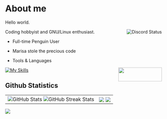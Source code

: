 # About me
Hello world.<br>

<a href="https://discord.com/users/728604179186188368">
  <img align="right" src="https://lanyard.cnrad.dev/api/728604179186188368?idleMessage=Probably%20doing%20homework%20or%20coding." alt="Discord Status">
</a>

Coding hobbyist and GNU/Linux enthusiast.

- Full-time Penguin User

- Marisa stole the precious code

- Tools & Languages<br> 
<a href = "https://discord.com/users/728604179186188368">
</a> 

[![My Skills](https://skillicons.dev/icons?i=docker,mysql,linux,bash,neovim,git,py,md,&theme=dark)](https://skillicons.dev)<img align = "right" src = "https://media.discordapp.net/attachments/876696663060774942/1126887337943638066/contact-me-by-sidonthetroll.png" width = 140 height = 45>

## Github Statistics

<table>
    <tr>
        <td>
            <img align="center" src="https://readme-card-gamma.vercel.app/api/?username=sidonthetroll&theme=aura&show_icons=true&rank_icon=percentile&hide_border=false" alt="GitHub Stats">
            <img align="center" src="https://github-readme-streak-stats-mgna.vercel.app?user=SidonTheTroll&theme=aura" alt="GitHub Streak Stats">
        </td>
        <td>
            <img align="center" src="https://readme-card-gamma.vercel.app/api/top-langs/?username=sidonthetroll&theme=aura&hide_border=false&layout=compact">
            <img align="center" src="https://readme-card-gamma.vercel.app/api/wakatime?username=sidonthetroll&theme=aura&hide_border=false&layout=compact">
        </td>
    </tr>
</table>

<img src = 'https://wakatime.com/share/@sidonthetroll/83a74bc7-5c61-4e5d-a8ac-f1360d8c538d.svg'> 
